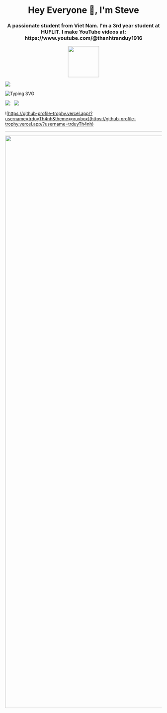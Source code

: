 <h1 align="center">Hey Everyone 👋, I'm Steve</h1>
<h3 align="center">A passionate student from Viet Nam. I'm a 3rd year student at HUFLIT. I make YouTube videos at: https://www.youtube.com/@thanhtranduy1916</h3>


<div id="header" align="center">
  <img src="https://media.giphy.com/media/M9gbBd9nbDrOTu1Mqx/giphy.gif" width="100"/>
</div>

![](https://komarev.com/ghpvc/?username=trduyTh4nh&color=red)

![Typing SVG](https://readme-typing-svg.herokuapp.com/?width=600&lines=Backend+Developer+🔙;Full-stack+Developer+🌝;Java+Developer+☕;Và+em+💗)


<img src="https://github-readme-stats.vercel.app/api?username=trduyTh4nh&show_icons=true&count_private=true"> &nbsp; <img src="https://github-readme-stats.vercel.app/api/top-langs/?username=trduyTh4nh&layout=compact&langs_count=6">


![https://github-profile-trophy.vercel.app/?username=trduyTh4nh&theme=gruvbox](https://github-profile-trophy.vercel.app/?username=trduyTh4nh)

------------------------------------------------------------------------------------------------------------------------------------------------------

<div align="center"> <img width="1842" alt="mybanner" src="https://github.com/trduyTh4nh/trduyTh4nh/assets/95486959/3b7267b0-7e2a-48dc-9b53-68accd73b11a"> </div>


